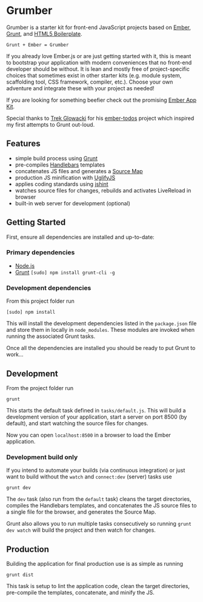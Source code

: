 # Grumber

Grumber is a starter kit for front-end JavaScript projects based on
[Ember](http://emberjs.com/), [Grunt](http://gruntjs.com), and [HTML5 Boilerplate](http://www.initializr.com/).

	Grunt + Ember = Grumber

If you already love Ember.js or are just getting started with it, this is meant to bootstrap your application with modern conveniences that no front-end developer should be without. It is lean and mostly free of project-specific choices that sometimes exist in other starter kits (e.g. module system, scaffolding tool, CSS framework, compiler, etc.). Choose your own adventure and integrate these with your project as needed!

If you are looking for something beefier check out the promising [Ember App Kit](http://github.com/stefanpenner/ember-app-kit).  

Special thanks to [Trek Glowacki](http://github.com/trek) for his [ember-todos](http://github.com/trek/ember-todos-with-build-tools-tests-and-other-modern-conveniences) project which inspired my first attempts to Grunt out-loud.

## Features

* simple build process using [Grunt](http://gruntjs.com/)
* pre-compiles [Handlebars](http://handlebarsjs.com/) templates
* concatenates JS files and generates a [Source Map](http://net.tutsplus.com/tutorials/tools-and-tips/source-maps-101/)
* production JS minification with [UglifyJS](http://lisperator.net/uglifyjs/)
* applies coding standards using [jshint](http://www.jshint.com/)
* watches source files for changes, rebuilds and activates LiveReload in browser
* built-in web server for development (optional)


## Getting Started

First, ensure all dependencies are installed and up-to-date:

### Primary dependencies

* [Node.js](http://nodejs.org/)
* [Grunt](http://gruntjs.com)
`[sudo] npm install grunt-cli -g`

### Development dependencies
From this project folder run
```shell
[sudo] npm install
```

This will install the development dependencies listed in the `package.json` file
and store them in locally in `node_modules`. These modules are invoked when
running the associated Grunt tasks.

Once all the dependencies are installed you should be ready to put Grunt to
work...


## Development

From the project folder run

```shell
grunt
```

This starts the default task defined in `tasks/default.js`. This will build a 
development version of your application, start a server on port 8500 (by default),
and start watching the source files for changes.

Now you can open `localhost:8500` in a browser to load the Ember application.

### Development build only

If you intend to automate your builds (via continuous integration) or just want
to build without the `watch` and `connect:dev` (server) tasks use

```shell
grunt dev
```

The `dev` task (also run from the `default` task) cleans the target directories,
compiles the Handlebars templates, and concatenates the JS source files to a single
file for the browser, and generates the Source Map.

Grunt also allows you to run multiple tasks consecutively so running `grunt dev watch` will
build the project and then watch for changes.


## Production

Building the application for final production use is as simple as running

```shell
grunt dist
```

This task is setup to lint the application code, clean the target directories, pre-compile 
the templates, concatenate, and minify the JS.